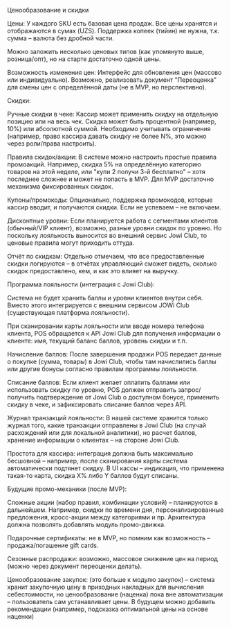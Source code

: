Ценообразование и скидки

Цены: У каждого SKU есть базовая цена продаж. Все цены хранятся и отображаются в сумах (UZS). Поддержка копеек (тийин) не нужна, т.к. сумма – валюта без дробной части.

Можно заложить несколько ценовых типов (как упомянуто выше, розница/опт), но на старте достаточно одной цены.

Возможность изменения цен: Интерфейс для обновления цен (массово или индивидуально). Возможно, реализовать документ "Переоценка" для смены цен с определённой даты (не в MVP, но перспективно).

Скидки:

Ручные скидки в чеке: Кассир может применить скидку на отдельную позицию или на весь чек. Скидка может быть процентной (например, 10%) или абсолютной суммой. Необходимо учитывать ограничения (например, право кассира давать скидку не более N%, это можно через роли/права настроить).

Правила скидок/акции: В системе можно настроить простые правила промоакций. Например, скидка 5% на определённую категорию товаров на этой неделе, или "купи 2 получи 3-й бесплатно" – хотя последнее сложнее и может не попасть в MVP. Для MVP достаточно механизма фиксированных скидок.

Купоны/промокоды: Опционально, поддержка промокодов, которые кассир вводит, и получаются скидки. Если не успеваем – не включаем.

Дисконтные уровни: Если планируется работа с сегментами клиентов (обычный/VIP клиент), возможно, разные уровни скидок по уровню. Но поскольку лояльность выносится во внешний сервис Jowi Club, то ценовые правила могут приходить оттуда.

Отчёт по скидкам: Отдельно отмечаем, что все предоставленные скидки логируются – в отчётах управляющий сможет видеть, сколько скидок предоставлено, кем, и как это влияет на выручку.

Программа лояльности (интеграция с Jowi Club):

Система не будет хранить баллы и уровни клиентов внутри себя. Вместо этого интегрируется с внешним сервисом JOWi Club (существующая платформа лояльности).

При сканировании карты лояльности или вводе номера телефона клиента, POS обращается к API Jowi Club для получения информации о клиенте: имя, текущий баланс баллов, уровень скидки и т.п.

Начисление баллов: После завершения продажи POS передает данные о покупке (сумма, товары) в Jowi Club, чтобы там начислились баллы или другие бонусы согласно правилам программы лояльности.

Списание баллов: Если клиент желает оплатить баллами или использовать скидку по уровню, POS должен отправить запрос/получить подтверждение от Jowi Club о доступном бонусе, применить скидку в чеке, и зафиксировать списание баллов через API.

Журнал транзакций лояльности: В нашей системе хранится только журнал того, какие транзакции отправлены в Jowi Club (на случай расхождений или для локальной аналитики), но расчет баллов, хранение информации о клиентах – на стороне Jowi Club.

Простота для кассира: интеграция должна быть максимально бесшовной – например, после сканирования карты система автоматически подтянет скидку. В UI кассы – индикация, что применена такая-то карта, скидка X% либо Y баллов будут списаны.

Будущие промо-механики (после MVP):

Сложные акции (набор правил, комбинации условий) – планируются в дальнейшем. Например, скидки по времени дня, персонализированные предложения, кросс-акции между категориями и пр. Архитектура должна позволять добавлять модуль промо-движка.

Подарочные сертификаты: не в MVP, но помним как возможность – продажа/погашение gift cards.

Сезонные распродажи: возможно, массовое снижение цен на период (можно через документ переоценки делать).

Ценообразование закупок: (это больше к модулю закупок) – система хранит закупочную цену в приходных накладных для вычисления себестоимости, но ценообразование (наценка) пока вне автоматизации – пользователь сам устанавливает цены. В будущем можно добавить рекомендации (например, подсказка оптимальной цены на основе наценки)